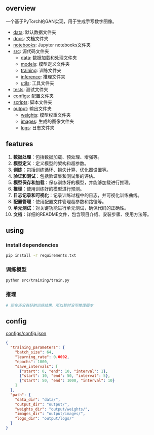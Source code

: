 ## overview
一个基于PyTorch的GAN实现，用于生成手写数字图像。

- [data](./data/): 默认数据文件夹
- [docs](./docs/): 文档文件夹
- [notebooks](./notebooks/): Jupyter notebooks文件夹
- [src](./src/): 源代码文件夹
  - [data](./src/data/): 数据加载和处理文件夹
  - [models](./src/models/): 模型定义文件夹
  - [training](./src/training/): 训练文件夹
  - [inference](./src/inference/): 推理文件夹
  - [utils](./src/utils/): 工具文件夹
- [tests](./tests/): 测试文件夹
- [configs](./configs/): 配置文件夹
- [scripts](./scripts/): 脚本文件夹
- [output](./output/): 输出文件夹
  - [weights](./weights/): 模型权重文件夹
  - [images](./images/): 生成的图像文件夹
  - [logs](./logs/): 日志文件夹

## features
1. **数据处理**：包括数据加载、预处理、增强等。
2. **模型定义**：定义模型的架构和超参数。
3. **训练**：包括训练循环、损失计算、优化器设置等。
4. **验证和测试**：包括验证集和测试集的评估。
5. **模型保存和加载**：保存训练好的模型，并能够加载进行推理。
6. **推理**：使用训练好的模型进行预测。
7. **日志记录和可视化**：记录训练过程中的日志，并可视化训练曲线。
8. **配置管理**：使用配置文件管理超参数和路径等。
9. **单元测试**：对关键功能进行单元测试，确保代码的正确性。
10. **文档**：详细的README文件，包含项目介绍、安装步骤、使用方法等。

## using
### install dependencies
```sh
pip install -r requirements.txt
```
### 训练模型
```sh
python src/training/train.py
```
### 推理
```sh
# 现在还没有好的训练结果，所以暂时没写推理脚本
```

## config
[configs/config.json](./configs/config.json)
```json
{
  "training_parameters": {
    "batch_size": 64,
    "learning_rate": 0.0002,
    "epochs": 1000,
    "save_intervals": [
      {"start": 0, "end": 10, "interval": 1},
      {"start": 10, "end": 50, "interval": 5},
      {"start": 50, "end": 1000, "interval": 10}
    ]
  },
  "path": {
    "data_dir": "data/",
    "output_dir": "output/",
    "weights_dir": "output/weights/",
    "images_dir": "output/images/",
    "logs_dir": "output/logs/"
  }
}
```
